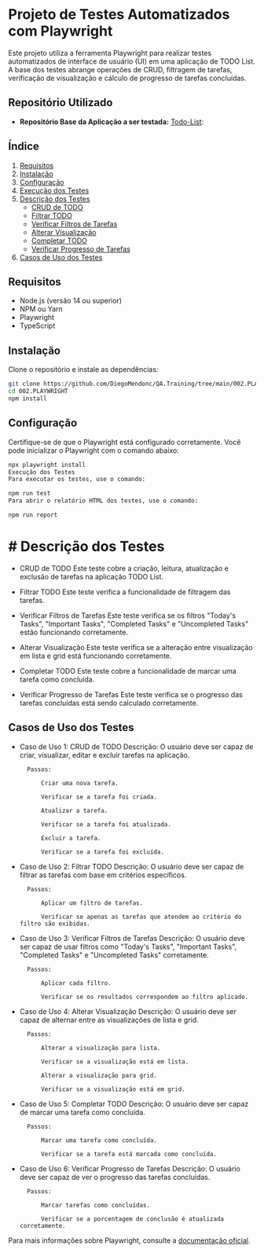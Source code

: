# Projeto de Testes Automatizados com Playwright

Este projeto utiliza a ferramenta Playwright para realizar testes automatizados de interface de usuário (UI) em uma aplicação de TODO List. A base dos testes abrange operações de CRUD, filtragem de tarefas, verificação de visualização e cálculo de progresso de tarefas concluídas.

## Repositório Utilizado

- **Repositório Base da Aplicação a ser testada:** [Todo-List](https://github.com/ZiadSheriif/Todo-List):

## Índice

1. [Requisitos](#requisitos)
2. [Instalação](#instalação)
3. [Configuração](#configuração)
4. [Execução dos Testes](#execução-dos-testes)
5. [Descrição dos Testes](#descrição-dos-testes)
    - [CRUD de TODO](#crud-de-todo)
    - [Filtrar TODO](#filtrar-todo)
    - [Verificar Filtros de Tarefas](#verificar-filtros-de-tarefas)
    - [Alterar Visualização](#alterar-visualização)
    - [Completar TODO](#completar-todo)
    - [Verificar Progresso de Tarefas](#verificar-progresso-de-tarefas)
6. [Casos de Uso dos Testes](#casos-de-uso-dos-testes)

## Requisitos

- Node.js (versão 14 ou superior)
- NPM ou Yarn
- Playwright
- TypeScript

## Instalação

Clone o repositório e instale as dependências:

```bash
git clone https://github.com/DiegoMendonc/QA.Training/tree/main/002.PLAYWRIGHT
cd 002.PLAYWRIGHT
npm install
```
## Configuração
Certifique-se de que o Playwright está configurado corretamente. Você pode inicializar o Playwright com o comando abaixo:

```bash
npx playwright install
Execução dos Testes
Para executar os testes, use o comando:
```
```bash
npm run test
Para abrir o relatório HTML dos testes, use o comando:
```
```bash
npm run report
```
# # Descrição dos Testes
- CRUD de TODO
    Este teste cobre a criação, leitura, atualização e exclusão de tarefas na aplicação TODO List.

- Filtrar TODO
    Este teste verifica a funcionalidade de filtragem das tarefas.

- Verificar Filtros de Tarefas
    Este teste verifica se os filtros "Today's Tasks", "Important Tasks", "Completed Tasks" e "Uncompleted Tasks" estão funcionando corretamente.

- Alterar Visualização
    Este teste verifica se a alteração entre visualização em lista e grid está funcionando corretamente.

- Completar TODO
    Este teste cobre a funcionalidade de marcar uma tarefa como concluída.

- Verificar Progresso de Tarefas
    Este teste verifica se o progresso das tarefas concluídas está sendo calculado corretamente.

## Casos de Uso dos Testes
- Caso de Uso 1: CRUD de TODO
    Descrição: O usuário deve ser capaz de criar, visualizar, editar e excluir tarefas na aplicação.

        Passos:

            Criar uma nova tarefa.

            Verificar se a tarefa foi criada.

            Atualizar a tarefa.

            Verificar se a tarefa foi atualizada.

            Excluir a tarefa.

            Verificar se a tarefa foi excluída.

- Caso de Uso 2: Filtrar TODO
    Descrição: O usuário deve ser capaz de filtrar as tarefas com base em critérios específicos.

        Passos:

            Aplicar um filtro de tarefas.

            Verificar se apenas as tarefas que atendem ao critério do filtro são exibidas.

- Caso de Uso 3: Verificar Filtros de Tarefas
    Descrição: O usuário deve ser capaz de usar filtros como "Today's Tasks", "Important Tasks", "Completed Tasks" e "Uncompleted Tasks" corretamente.

        Passos:

            Aplicar cada filtro.

            Verificar se os resultados correspondem ao filtro aplicado.

- Caso de Uso 4: Alterar Visualização
    Descrição: O usuário deve ser capaz de alternar entre as visualizações de lista e grid.

        Passos:

            Alterar a visualização para lista.

            Verificar se a visualização está em lista.

            Alterar a visualização para grid.

            Verificar se a visualização está em grid.

- Caso de Uso 5: Completar TODO
    Descrição: O usuário deve ser capaz de marcar uma tarefa como concluída.

        Passos:

            Marcar uma tarefa como concluída.

            Verificar se a tarefa está marcada como concluída.

- Caso de Uso 6: Verificar Progresso de Tarefas
    Descrição: O usuário deve ser capaz de ver o progresso das tarefas concluídas.

        Passos:

            Marcar tarefas como concluídas.

            Verificar se a porcentagem de conclusão é atualizada corretamente.

Para mais informações sobre Playwright, consulte a [documentação oficial](https://playwright.dev/).